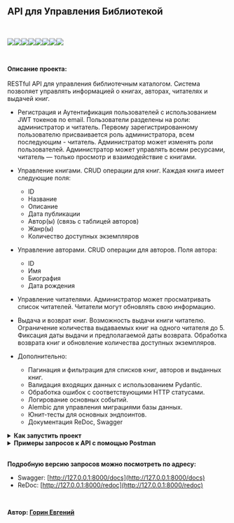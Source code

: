 ## API для Управления Библиотекой

<br>

<img src="https://img.shields.io/badge/Python-FFFFFF?style=for-the-badge&logo=python&logoColor=3776AB"/><img src="https://img.shields.io/badge/FastAPI-FFFFFF?style=for-the-badge&logo=fastapi&logoColor=009688"/><img src="https://img.shields.io/badge/sqlalchemy-FFFFFF?style=for-the-badge&logo=sqlalchemy&logoColor=D71F00"/><img src="https://img.shields.io/badge/pydantic-FFFFFF?style=for-the-badge&logo=pydantic&logoColor=E92063"/><img src="https://img.shields.io/badge/alembic-FFFFFF?style=for-the-badge&logo=alembic&logoColor=8212"/><img src="https://img.shields.io/badge/PostgreSQL-FFFFFF?style=for-the-badge&logo=PostgreSQL&logoColor=4169E1"/><img src="https://img.shields.io/badge/JWT-FFFFFF?style=for-the-badge&logo=JSON%20web%20tokens&logoColor=black"/><img src="https://img.shields.io/badge/pytest-FFFFFF?style=for-the-badge&logo=pytest&logoColor=0A9EDC"/>

<br>

<strong>Описание проекта:</strong>
<br><br>
RESTful API для управления библиотечным каталогом. Система позволяет управлять информацией о книгах, авторах, читателях и выдачей книг.
<br>
 - Регистрация и Аутентификация пользователей с использованием JWT токенов по email. Пользователи разделены на роли: администратор и читатель. Первому зарегистрированному пользователю присваивается роль администратора, всем последующим - читатель. Администратор может изменять роли пользователей. Администратор может управлять всеми ресурсами, читатель — только просмотр и взаимодействие с книгами.

 - Управление книгами. CRUD операции для книг. Каждая книга имеет следующие поля:
     - ID
     - Название
     - Описание
     - Дата публикации
     - Автор(ы) (связь с таблицей авторов)
     - Жанр(ы)
     - Количество доступных экземпляров

 - Управление авторами. CRUD операции для авторов. Поля автора:
     - ID
     - Имя
     - Биография
     - Дата рождения

 - Управление читателями. Администратор может просматривать список читателей. Читатели могут обновлять свою информацию.

 - Выдача и возврат книг. Возможность выдачи книги читателю. Ограничение количества выдаваемых книг на одного читателя до 5. Фиксация даты выдачи и предполагаемой даты возврата. Обработка возврата книг и обновление количества доступных экземпляров.

 - Дополнительно:
   - Пагинация и фильтрация для списков книг, авторов и выданных книг.
   - Валидация входящих данных с использованием Pydantic.
   - Обработка ошибок с соответствующими HTTP статусами.
   - Логирование основных событий.
   - Alembic для управления миграциями базы данных.
   - Юнит-тесты для основных эндпоинтов.
   - Документация ReDoc, Swagger



<details>
<summary><strong>Как запустить проект</strong></summary>

##### Клонировать репозиторий и перейти в него в командной строке:

```bash
$ git clone https://github.com/Excellent-84/library_api.git
$ cd library_api
```

##### Cоздать и активировать виртуальное окружение:

```bash
$ python3 -m venv venv
$ source venv/bin/activate
$ python3 -m pip install --upgrade pip
```

##### Установить зависимости из файла requirements.txt:

```bash
$ pip install -r requirements.txt
```

##### Создать файл .env и указать необходимые токены по примеру .env.example:

```bash
$ touch .env
```

##### Создать базу данных в PostgreSQL через pgAdmin или командную строку:

```bash
$ psql -U <DB_USER>
$ CREATE DATABASE <DB_NAME>;
```

##### При необходимости выполнить и применить миграции:

```bash
$ alembic revision --autogenerate -m "<ваш комментарий>"
$ alembic upgrade head
```

##### Запустить проект:

```bash
$ python main.py
```

##### Тестирование. Перед запуском тестирования нужно создать тестовую базу данных
##### в PostgreSQL, например test_db, в файле .test.env  необходимо указать
##### тестовые данные, отличные от файла .env:

```bash
$ pytest
```

</details>

<details>
<summary><strong>Примеры запросов к API с помощью Postman</strong></summary>

##### Регистрация пользователя в базе данных:

Метод POST к эндпоинту   http://127.0.0.1:8000/users/register/

Во вкладке Body выбрать raw. Указать данные в формате json.
Пример запроса:

```bash
{
  "email": "example@example.com",
  "username": "example_user",
  "password": "example_password"
}
```

Пример ответа:

```bash
{
  "email": "example@example.com",
  "id": 1,
  "username": "example_user",
  "is_active": true,
  "role": "reader"
}
```

##### Аутентификация пользователя:

Метод POST к эндпоинту   http://127.0.0.1:8000/users/login/

Во вкладке Body выбрать raw. Указать данные в формате json.
Срок действия токена 30 минут, после чего необходимо пройти повторную аутентификацию.
Пример запроса:

```bash
{
  "email": "example@example.com",
  "password": "example_password"
}
```

Пример ответа:

```bash
{
  "access_token": "eyJhbGciOiJIUzI1NiIsInR5cCI6Ik...",
  "token_type": "bearer"
}
```

##### Получение списка доступных книг:

Метод GET к эндпоинту   http://127.0.0.1:8000/books/

Во вкладке Auth в поле Type выбрать Bearer Token.
В поле Token скопировать значение access_token, полученного при аутентификации.

Пример ответа:

```bash
[
  {
    "title": "Война и Мир",
    "description": "Роман, описывающий...",
    "publication_date": "1869-01-01",
    "genre": "Роман",
    "available_copies": 5,
    "id": 1,
    "authors": [
      "Лев Толстой"
    ]
  },
  ...
]
```

##### Получение книги по ID:

Метод GET к эндпоинту   http://127.0.0.1:8000/books/{book_id}/

Во вкладке Auth в поле Type выбрать Bearer Token.
В поле Token скопировать значение access_token, полученного при аутентификации.

Пример ответа:

```bash
{
  "title": "Война и Мир",
  "description": "Роман, описывающий...",
  "publication_date": "1869-01-01",
  "genre": "Роман",
  "available_copies": 5,
  "id": 1,
  "authors": [
    "Лев Толстой"
  ]
}
```

##### Выдача книги:

Метод POST к эндпоинту   http://127.0.0.1:8000/rebooks/

Во вкладке Auth в поле Type выбрать Bearer Token.
В поле Token скопировать значение access_token, полученного при аутентификации.
Во вкладке Body выбрать raw. Указать данные в формате json.
Пример запроса:

```bash
{
  "book_id": 1
}
```

Пример ответа:

```bash
{
  "book_id": 1,
  "id": 101,
  "borrowed_at": "2025-02-02T10:00:00",
  "due_date": "2025-02-16T10:00:00",
  "returned_at": "2025-02-14T15:00:00",
  "user_id": 42
}
```

##### Возврат книги:

Метод POST к эндпоинту   http://127.0.0.1:8000/rebooks/return/

Во вкладке Auth в поле Type выбрать Bearer Token.
В поле Token скопировать значение access_token, полученного при аутентификации.
Во вкладке Body выбрать raw. Указать данные в формате json.
Пример запроса:

```bash
{
  "book_id": 1
}
```

Пример ответа:

```bash
{
  "book_id": 1,
  "id": 101,
  "borrowed_at": "2025-02-02T10:00:00",
  "due_date": "2025-02-16T10:00:00",
  "returned_at": "2025-02-14T15:00:00",
  "user_id": 42
}
```

</details>

<br>

<strong>Подробную версию запросов можно посмотреть по адресу:</strong>
- Swagger: [http://127.0.0.1:8000/docs](http://127.0.0.1:8000/docs)
- ReDoc: [http://127.0.0.1:8000/redoc](http://127.0.0.1:8000/redoc)

<br>

<strong>Автор: [Горин Евгений](https://github.com/Excellent-84)</strong>
